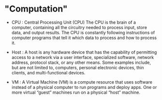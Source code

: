 # "Computation"
* CPU : Central Processing Unit (CPU) The CPU is the brain of a computer, containing all the circuitry needed to process input, store data, and output results. The CPU is constantly following instructions of computer programs that tell it which data to process and how to process it.
  
* Host : A host is any hardware device that has the capability of permitting access to a network via a user interface, specialized software, network address, protocol stack, or any other means. Some examples include, but are not limited to, computers, personal electronic devices, thin clients, and multi-functional devices.
  
* VM : A Virtual Machine (VM) is a compute resource that uses software instead of a physical computer to run programs and deploy apps. One or more virtual “guest” machines run on a physical “host” machine.
